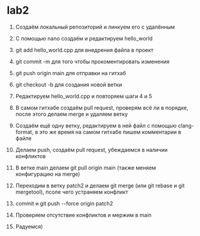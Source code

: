 # lab2

1. Создаём локальный репозиторий и линкуем его с удалённым

2. С помощью  nano создаём и редактируем hello_world

3. git add hello_world.cpp для внедрения файла в проект

4. git commit -m  для того чтобы прокоментировать изменения

5. git push origin main для отправки на гитхаб

6. git checkout -b для создания новой ветки

7. Редактируем  hello_world.cpp и повторяем шаги 4 и 5

8. В самом гитхабе создаём pull request, проверям всё ли в порядке, после этого делаем merge и  удаляем ветку

9. Создаём ещё одну ветку, редактируем в ней файл с помощью  clang-format, в это же время на самом гитхабе пишем комментарии в файле 

10. Делаем push, создаём  pull request, убеждаемся в наличии конфликтов

11. В ветке main делаем git pull origin main (также меняем конфигурацию на merge)

12. Переходим в ветку patch2 и делаем git merge (или git rebase и git mergetool), псоле чего устраняем конфликт

13. commit и git push --force origin patch2

14. Проверяем отсутствие конфликтов и мержим в main

15. Радуемся)
